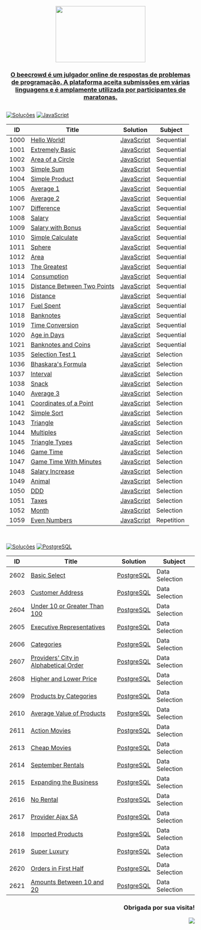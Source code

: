 <p align="center">
<a href="https://www.beecrowd.com.br">
<img  width="240"  height="150"  src="https://resources.beecrowd.com.br/judge/img/5.0/logo-beecrowd.png?1635097036">
</p>

<h3 align="center"> O beecrowd é um julgador online de respostas de problemas de programação.
A plataforma aceita submissões em várias linguagens e é amplamente utilizada por participantes de maratonas. </h3>

##

[![Soluções](https://img.shields.io/badge/Problemas%20Resolvidos-40-purple)](https://github.com/kellymoreira/beecrowd/commits)
[![JavaScript](https://img.shields.io/badge/JavaScript-d8b024.svg)](https://www.JavaScript.com)

| ID | Title | Solution | Subject |
|---| ----- | -------- | ---------- |
|1000|[Hello World!](https://www.beecrowd.com.br/judge/en/problems/view/1000) | [JavaScript](./Solutions-JavaScript/HelloWorld!)|Sequential|
|1001|[Extremely Basic](https://www.beecrowd.com.br/judge/en/problems/view/1001) | [JavaScript](./Solutions-JavaScript/ExtremelyBasic/1001.js)|Sequential|
|1002|[Area of a Circle](https://www.beecrowd.com.br/judge/en/problems/view/1002) | [JavaScript](./Solutions-JavaScript/AreaOfaCircle/1002.js)|Sequential|
|1003|[Simple Sum](https://www.beecrowd.com.br/judge/en/problems/view/1003) | [JavaScript](./Solutions-JavaScript/SimpleSum/1003.js)|Sequential|
|1004|[Simple Product](https://www.beecrowd.com.br/judge/en/problems/view/1004) | [JavaScript](./Solutions-JavaScript/SimpleProduct/1004.js)|Sequential|
|1005|[Average 1](https://www.beecrowd.com.br/judge/en/problems/view/1005) | [JavaScript](./Solutions-JavaScript/Average1/1005.js)|Sequential|
|1006|[Average 2](https://www.beecrowd.com.br/judge/en/problems/view/1006) | [JavaScript](./Solutions-JavaScript/Average2/1006.js)|Sequential|
|1007|[Difference](https://www.beecrowd.com.br/judge/en/problems/view/1007) | [JavaScript](./Solutions-JavaScript/Difference/1007.js)|Sequential|
|1008|[Salary](https://www.beecrowd.com.br/judge/en/problems/view/1008) | [JavaScript](./Solutions-JavaScript/Salary/1008.js)|Sequential|
|1009|[Salary with Bonus](https://www.beecrowd.com.br/judge/en/problems/view/1009) | [JavaScript](./Solutions-JavaScript/SalaryWithBonus/1009.js)|Sequential|
|1010|[Simple Calculate](https://www.beecrowd.com.br/judge/en/problems/view/1010) | [JavaScript](./Solutions-JavaScript/SimpleCalculate/1010.js)|Sequential|
|1011|[Sphere](https://www.beecrowd.com.br/judge/en/problems/view/1011) | [JavaScript](./Solutions-JavaScript/Sphere/1011.js)|Sequential|
|1012|[Area](https://www.beecrowd.com.br/judge/en/problems/view/1012) | [JavaScript](./Solutions-JavaScript/Area/1012.js)|Sequential|
|1013|[The Greatest](https://www.beecrowd.com.br/judge/en/problems/view/1013) | [JavaScript](./Solutions-JavaScript/TheGreatest/1013.js)|Sequential|
|1014|[Consumption](https://www.beecrowd.com.br/judge/en/problems/view/1014) | [JavaScript](./Solutions-JavaScript/Consumption/1014.js)|Sequential|
|1015|[Distance Between Two Points](https://www.beecrowd.com.br/judge/en/problems/view/1015) | [JavaScript](./Solutions-JavaScript/DistanceBetweenTwoPoints/1015.js)|Sequential|
|1016|[Distance](https://www.beecrowd.com.br/judge/en/problems/view/1016) | [JavaScript](./Solutions-JavaScript/Distance/1016.js)|Sequential|
|1017|[Fuel Spent](https://www.beecrowd.com.br/judge/en/problems/view/1017) | [JavaScript](./Solutions-JavaScript/FuelSpent/1017.js)|Sequential|
|1018|[Banknotes](https://www.beecrowd.com.br/judge/en/problems/view/1018) | [JavaScript](./Solutions-JavaScript/Banknotes/1018.js)|Sequential|
|1019|[Time Conversion](https://www.beecrowd.com.br/judge/en/problems/view/1019) | [JavaScript](./Solutions-JavaScript/TimeConversion/1019.js)|Sequential|
|1020|[Age in Days](https://www.beecrowd.com.br/judge/en/problems/view/1020) | [JavaScript](./Solutions-JavaScript/AgeInDays/1020.js)|Sequential|
|1021|[Banknotes and Coins](https://www.beecrowd.com.br/judge/en/problems/view/1021) | [JavaScript](./Solutions-JavaScript/BanknotesAndCoins/1021.js)|Sequential|
|1035|[Selection Test 1](https://www.beecrowd.com.br/judge/en/problems/view/1035) | [JavaScript](./Solutions-JavaScript/SelectionTest1/1035.js)|Selection|
|1036|[Bhaskara's Formula](https://www.beecrowd.com.br/judge/en/problems/view/1036) | [JavaScript](./Solutions-JavaScript/Bhaskara'sFormula/1036.js)|Selection|
|1037|[Interval](https://www.beecrowd.com.br/judge/en/problems/view/1037) | [JavaScript](./Solutions-JavaScript/Interval/1037.js)|Selection|
|1038|[Snack](https://www.beecrowd.com.br/judge/en/problems/view/1038) | [JavaScript](./Solutions-JavaScript/Snack/1038.js)|Selection|
|1040|[Average 3](https://www.beecrowd.com.br/judge/en/problems/view/1040) | [JavaScript](./Solutions-JavaScript/Average3/1040.js)|Selection|
|1041|[Coordinates of a Point](https://www.beecrowd.com.br/judge/en/problems/view/1041) | [JavaScript](./Solutions-JavaScript/CoordinatesOfaPoint/1041.js)|Selection|
|1042|[Simple Sort](https://www.beecrowd.com.br/judge/en/problems/view/1042) | [JavaScript](./Solutions-JavaScript/SimpleSort/1042.js)|Selection|
|1043|[Triangle](https://www.beecrowd.com.br/judge/en/problems/view/1043) | [JavaScript](./Solutions-JavaScript/Triangle/1043.js)|Selection|
|1044|[Multiples](https://www.beecrowd.com.br/judge/en/problems/view/1044) | [JavaScript](./Solutions-JavaScript/Multiples/1044.js)|Selection|
|1045|[Triangle Types](https://www.beecrowd.com.br/judge/en/problems/view/1045) | [JavaScript](./Solutions-JavaScript/TriangleTypes/1045.js)|Selection|
|1046|[Game Time](https://www.beecrowd.com.br/judge/en/problems/view/1046) | [JavaScript](./Solutions-JavaScript/GameTime/1046.js)|Selection|
|1047|[Game Time With Minutes](https://www.beecrowd.com.br/judge/en/problems/view/1047) | [JavaScript](./Solutions-JavaScript/GameTimeWithMinutes/1047.js)|Selection|
|1048|[Salary Increase](https://www.beecrowd.com.br/judge/en/problems/view/1048) | [JavaScript](./Solutions-JavaScript/SalaryIncrease/1048.js)|Selection|
|1049|[Animal](https://www.beecrowd.com.br/judge/en/problems/view/1049) | [JavaScript](./Solutions-JavaScript/Animal/1049.js)|Selection|
|1050|[DDD](https://www.beecrowd.com.br/judge/en/problems/view/1050) | [JavaScript](./Solutions-JavaScript/DDD/1050.js)|Selection|
|1051|[Taxes](https://www.beecrowd.com.br/judge/en/problems/view/1051) | [JavaScript](./Solutions-JavaScript/Taxes/1051.js)|Selection|
|1052|[Month](https://www.beecrowd.com.br/judge/en/problems/view/1052) | [JavaScript](./Solutions-JavaScript/Month/1052.js)|Selection|
|1059|[Even Numbers](https://www.beecrowd.com.br/judge/en/problems/view/1059) | [JavaScript](./Solutions-JavaScript/EvenNumbers/1059.js)|Repetition|

<br>

[![Soluções](https://img.shields.io/badge/Problemas%20Resolvidos-19-purple)](https://github.com/kellymoreira/beecrowd/commits)
[![PostgreSQL](https://img.shields.io/badge/PostgreSQL-1f425f.svg)](https://www.PostgreSQL.com)

| ID | Title | Solution | Subject |
|---| ----- | -------- | ---------- |
|2602|[Basic Select](https://www.beecrowd.com.br/judge/en/problems/view/2602) | [PostgreSQL](./Solutions-SQL/BasicSelect)|Data Selection|
|2603|[Customer Address](https://www.beecrowd.com.br/judge/en/problems/view/2603) | [PostgreSQL](./Solutions-SQL/CustomerAddress)|Data Selection|
|2604|[Under 10 or Greater Than 100](https://www.beecrowd.com.br/judge/en/problems/view/2604) | [PostgreSQL](./Solutions-SQL/Under10orGreaterThan100)|Data Selection|
|2605|[Executive Representatives](https://www.beecrowd.com.br/judge/en/problems/view/2605) | [PostgreSQL](./Solutions-SQL/ExecutiveRepresentatives)|Data Selection|
|2606|[Categories](https://www.beecrowd.com.br/judge/en/problems/view/2606) | [PostgreSQL](./Solutions-SQL/Categories)|Data Selection|
|2607|[Providers' City in Alphabetical Order](https://www.beecrowd.com.br/judge/en/problems/view/2607) | [PostgreSQL](./Solutions-SQL/Providers'CityInAlphabeticalOrder)|Data Selection|
|2608|[Higher and Lower Price](https://www.beecrowd.com.br/judge/en/problems/view/2608) | [PostgreSQL](./Solutions-SQL/HigherAndLowerPrice)|Data Selection|
|2609|[Products by Categories](https://www.beecrowd.com.br/judge/en/problems/view/2609) | [PostgreSQL](./Solutions-SQL/ProductsByCategories)|Data Selection|
|2610|[Average Value of Products](https://www.beecrowd.com.br/judge/en/problems/view/2610) | [PostgreSQL](./Solutions-SQL/AverageValueOfProducts)|Data Selection|
|2611|[Action Movies](https://www.beecrowd.com.br/judge/en/problems/view/2611) | [PostgreSQL](./Solutions-SQL/ActionMovies)|Data Selection|
|2613|[Cheap Movies](https://www.beecrowd.com.br/judge/en/problems/view/2613) | [PostgreSQL](./Solutions-SQL/CheapMovies)|Data Selection|
|2614|[September Rentals](https://www.beecrowd.com.br/judge/en/problems/view/2614) | [PostgreSQL](./Solutions-SQL/SeptemberRentals)|Data Selection|
|2615|[Expanding the Business](https://www.beecrowd.com.br/judge/en/problems/view/2615) | [PostgreSQL](./Solutions-SQL/ExpandingTheBusiness)|Data Selection|
|2616|[No Rental](https://www.beecrowd.com.br/judge/en/problems/view/2616) | [PostgreSQL](./Solutions-SQL/NoRental)|Data Selection|
|2617|[Provider Ajax SA](https://www.beecrowd.com.br/judge/en/problems/view/2616) | [PostgreSQL](./Solutions-SQL/ProviderAjaxSA)|Data Selection|
|2618|[Imported Products](https://www.beecrowd.com.br/judge/en/problems/view/2618) | [PostgreSQL](./Solutions-SQL/ImportedProducts)|Data Selection|
|2619|[Super Luxury](https://www.beecrowd.com.br/judge/en/problems/view/2619) | [PostgreSQL](./Solutions-SQL/SuperLuxury)|Data Selection|
|2620|[Orders in First Half](https://www.beecrowd.com.br/judge/en/problems/view/2620) | [PostgreSQL](./Solutions-SQL/OrdersInFirstHalf)|Data Selection|
|2621|[Amounts Between 10 and 20](https://www.beecrowd.com.br/judge/en/problems/view/2621) | [PostgreSQL](./Solutions-SQL/AmountsBetween10and20)|Data Selection|




















<div align="right">
  <h3> Obrigada por sua visita! <alt="Obrigada por sua visita!"> </h3>
</div>

<p align="right">
  <img src="https://visitor-badge.laobi.icu/badge?page_id=kellymoreira/beecrowd&right_color=yellow">
</p>






